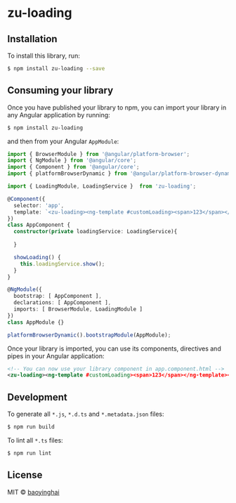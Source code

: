 # zu-loading

## Installation

To install this library, run:

```bash
$ npm install zu-loading --save
```

## Consuming your library

Once you have published your library to npm, you can import your library in any Angular application by running:

```bash
$ npm install zu-loading
```

and then from your Angular `AppModule`:

```typescript
import { BrowserModule } from '@angular/platform-browser';
import { NgModule } from '@angular/core';
import { Component } from '@angular/core';
import { platformBrowserDynamic } from '@angular/platform-browser-dynamic';

import { LoadingModule, LoadingService }  from 'zu-loading';

@Component({
  selector: 'app',
  template: `<zu-loading><ng-template #customLoading><span>123</span></ng-template></zu-loading><button (click)="showLoading()">show loading</button>`
})
class AppComponent {
  constructor(private loadingService: LoadingService){
  
  }

  showLoading() {
    this.loadingService.show();
  }
}

@NgModule({
  bootstrap: [ AppComponent ],
  declarations: [ AppComponent ],
  imports: [ BrowserModule, LoadingModule ]
})
class AppModule {}

platformBrowserDynamic().bootstrapModule(AppModule);

```

Once your library is imported, you can use its components, directives and pipes in your Angular application:

```xml
<!-- You can now use your library component in app.component.html -->
<zu-loading><ng-template #customLoading><span>123</span></ng-template></zu-loading><button (click)="showLoading()">show loading</button>
```

## Development

To generate all `*.js`, `*.d.ts` and `*.metadata.json` files:

```bash
$ npm run build
```

To lint all `*.ts` files:

```bash
$ npm run lint
```

## License

MIT © [baoyinghai](mailto:245382441@qq.com)

